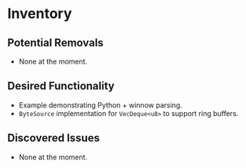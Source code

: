 # Inventory

## Potential Removals
- None at the moment.

## Desired Functionality
- Example demonstrating Python + winnow parsing.
- `ByteSource` implementation for `VecDeque<u8>` to support ring buffers.

## Discovered Issues
- None at the moment.
